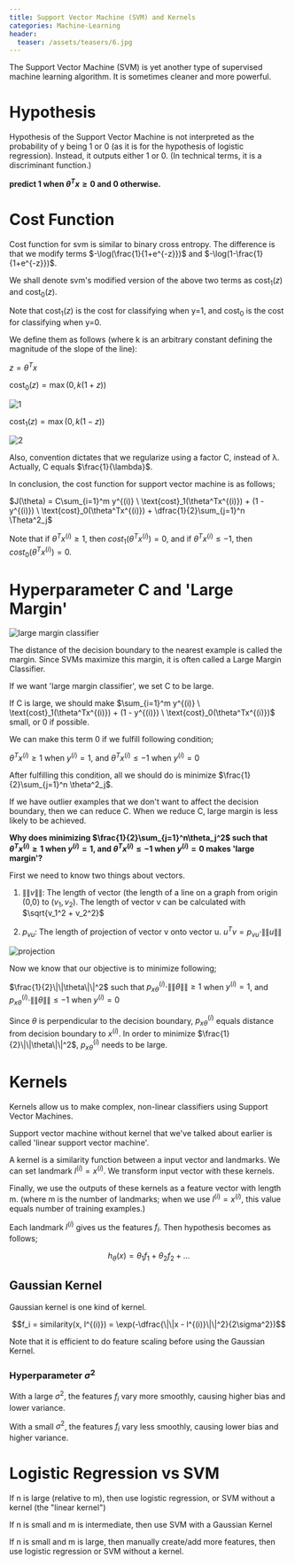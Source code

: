 ```yaml
---
title: Support Vector Machine (SVM) and Kernels
categories: Machine-Learning
header:
  teaser: /assets/teasers/6.jpg
---
```


The Support Vector Machine (SVM) is yet another type of supervised machine learning algorithm. It is sometimes cleaner and more powerful.

# Hypothesis

Hypothesis of the Support Vector Machine is not interpreted as the probability of y being 1 or 0 (as it is for the hypothesis of logistic regression). Instead, it outputs either 1 or 0. (In technical terms, it is a discriminant function.)

**predict 1 when $\theta^Tx\geq0$ and 0 otherwise.**
​
# Cost Function

Cost function for svm is similar to binary cross entropy. The difference is that we modify terms $-\log(\frac{1}{1+e^{-z}})$ and $-\log(1-\frac{1}{1+e^{-z}})$.

We shall denote svm's modified version of the above two terms as $\text{cost}_1(z)$ and $\text{cost}_0(z)$.

Note that $\text{cost}_1(z)$ is the cost for classifying when y=1, and $\text{cost}_0$ is the cost for classifying when y=0.

We define them as follows (where k is an arbitrary constant defining the magnitude of the slope of the line):

$z = \theta^Tx$

$\text{cost}_0(z) = \max(0, k(1+z))$

![1](https://lh3.googleusercontent.com/Ch8d8gIoTjMHX6hV9Cm9IvsrogRxgRwWeJ4hKIFqFNHgYcYCDFSEANeaLHaqSfP2-gKB-bdxY9VXmYeJg4Ab1fm5MeqzIXZx8TgQrlmQIK5sKhjUpUk-bFfVfMemazrs-EGcNTdx_g=w2400)

$\text{cost}_1(z) = \max(0, k(1-z))$

![2](https://lh3.googleusercontent.com/SmGD_Xaidk8AtfBvvlOVydVXMpxndOgNliLNDjG1PGFlmopTfg9pP6rGZTPR0aDSNqzJWUFcEr5LrGmwHjiwYCpm9dDgpS1z1CxpQx27VmH5MoymEo4OQT_JA-hbATzXnrQlrqQJUg=w2400)

Also, convention dictates that we regularize using a factor C, instead of λ. Actually, C equals $\frac{1}{\lambda}$.

In conclusion, the cost function for support vector machine is as follows;

$J(\theta) = C\sum_{i=1}^m y^{(i)} \ \text{cost}_1(\theta^Tx^{(i)}) + (1 - y^{(i)}) \ \text{cost}_0(\theta^Tx^{(i)}) + \dfrac{1}{2}\sum_{j=1}^n \Theta^2_j$

Note that if $\theta^Tx^{(i)}\geq1$, then $cost_1(\theta^Tx^{(i)})=0$, and if $\theta^Tx^{(i)}\leq-1$, then $cost_0(\theta^Tx^{(i)})=0$.

# Hyperparameter C and 'Large Margin'

![large margin classifier](https://lh3.googleusercontent.com/3cSXQSfJnvBKD1Q6Z0gvxuxmaz9LryTA_Ze1ICQrMlyIozPXhCvIH98usPvppt2MA77pUAFfT2hBnG-_IVuRw8DDXUzVD-tGzrIidUFTBJS8gk5aGpmXEdLgwK3RACN6eqE1dDTcLg=w2400)

The distance of the decision boundary to the nearest example is called the margin. Since SVMs maximize this margin, it is often called a Large Margin Classifier.

If we want 'large margin classifier', we set C to be large.

If C is large, we should make $\sum_{i=1}^m y^{(i)} \ \text{cost}_1(\theta^Tx^{(i)}) + (1 - y^{(i)}) \ \text{cost}_0(\theta^Tx^{(i)})$ small, or 0 if possible.

We can make this term 0 if we fulfill following condition;

$\theta^Tx^{(i)}\geq1$ when $y^{(i)}=1$, and $\theta^Tx^{(i)}\leq-1$ when $y^{(i)}=0$

After fulfilling this condition, all we should do is minimize $\frac{1}{2}\sum_{j=1}^n \theta^2_j$.

If we have outlier examples that we don't want to affect the decision boundary, then we can reduce C. When we reduce C, large margin is less likely to be achieved.

**Why does minimizing $\frac{1}{2}\sum_{j=1}^n\theta_j^2$ such that $\theta^Tx^{(i)}\geq1$ when $y^{(i)}=1$, and $\theta^Tx^{(i)}\leq-1$ when $y^{(i)}=0$ makes 'large margin'?**

First we need to know two things about vectors.

1. $\|\|v\|\|$: The length of vector (the length of a line on a graph from origin (0,0) to $(v_1,v_2)$. The length of vector v can be calculated with $\sqrt{v_1^2 + v_2^2}$

2. $p_{vu}$: The length of projection of vector v onto vector u. $u^Tv= p_{vu} \cdot \|\|u\|\|$

![projection](https://lh3.googleusercontent.com/lxBZCvlhxzL-JXEEwEN70TnSCwQ98EGuTld2-iASen9fGcKsJKh6wlNKwataMOKRE1TYN-QU-RVO1v8c4O3uvMDdpkxWdryykUO4drsj8_mY9FPQsD0Hy5WmtJaM5xPWRxXZPk2SYA=w2400)

Now we know that our objective is to minimize following;

$\frac{1}{2}\|\|\theta\|\|^2$ such that $p_{x\theta}^{(i)}\cdot\|\|\theta\|\|\geq1$ when $y^{(i)}=1$, and $p_{x\theta}^{(i)}\cdot\|\|\theta\|\|\leq-1$ when $y^{(i)}=0$

Since $\theta$ is perpendicular to the decision boundary, $p_{x\theta}^{(i)}$ equals distance from decision boundary to $x^{(i)}$. In order to minimize $\frac{1}{2}\|\|\theta\|\|^2$, $p_{x\theta}^{(i)}$ needs to be large.

# Kernels

Kernels allow us to make complex, non-linear classifiers using Support Vector Machines.

Support vector machine without kernel that we've talked about earlier is called 'linear support vector machine'.

A kernel is a similarity function between a input vector and landmarks. We can set landmark $l^{(i)}=x^{(i)}$. We transform input vector with these kernels.

Finally, we use the outputs of these kernels as a feature vector with length m. (where m is the number of landmarks; when we use $l^{(i)}=x^{(i)}$, this value equals number of training examples.)

Each landmark $l^{(i)}$ gives us the features $f_i$. Then hypothesis becomes as follows;

$$ h_\theta(x)=\theta_1f_1+\theta_2f_2+... $$

## Gaussian Kernel

Gaussian kernel is one kind of kernel.

$$f_i = similarity(x, l^{(i)}) = \exp(-\dfrac{\|\|x - l^{(i)}\|\|^2}{2\sigma^2})$$

Note that it is efficient to do feature scaling before using the Gaussian Kernel.

### Hyperparameter $\sigma^2$

With a large $\sigma^2$, the features $f_i$ vary more smoothly, causing higher bias and lower variance.

With a small $\sigma^2$, the features $f_i$ vary less smoothly, causing lower bias and higher variance.

# Logistic Regression vs SVM

If n is large (relative to m), then use logistic regression, or SVM without a kernel (the "linear kernel")

If n is small and m is intermediate, then use SVM with a Gaussian Kernel

If n is small and m is large, then manually create/add more features, then use logistic regression or SVM without a kernel.
